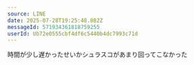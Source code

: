 ```yaml
---
source: LINE
date: 2025-07-28T19:25:48.882Z
messageId: 571934361818759255
userId: Ub72e0555cbf4df6c5440b4dc7993c71d
---
```


時間が少し遅かったせいかシュラスコがあまり回ってこなかった